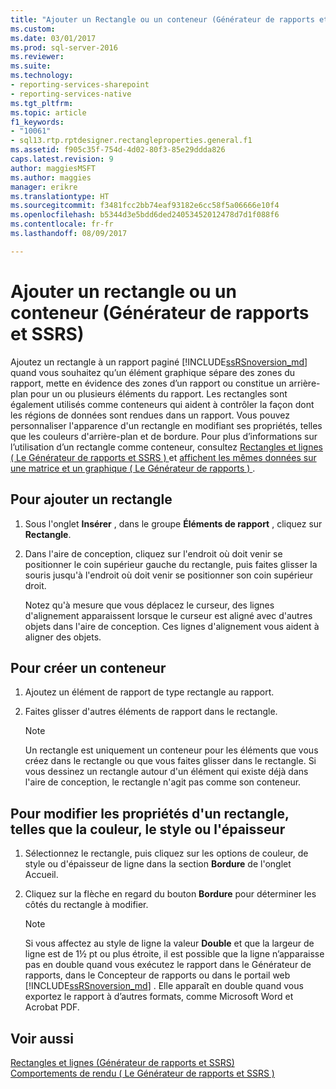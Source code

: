 ```yaml
---
title: "Ajouter un Rectangle ou un conteneur (Générateur de rapports et SSRS) | Documents Microsoft"
ms.custom: 
ms.date: 03/01/2017
ms.prod: sql-server-2016
ms.reviewer: 
ms.suite: 
ms.technology:
- reporting-services-sharepoint
- reporting-services-native
ms.tgt_pltfrm: 
ms.topic: article
f1_keywords:
- "10061"
- sql13.rtp.rptdesigner.rectangleproperties.general.f1
ms.assetid: f905c35f-754d-4d02-80f3-85e29ddda826
caps.latest.revision: 9
author: maggiesMSFT
ms.author: maggies
manager: erikre
ms.translationtype: HT
ms.sourcegitcommit: f3481fcc2bb74eaf93182e6cc58f5a06666e10f4
ms.openlocfilehash: b5344d3e5bdd6ded24053452012478d7d1f088f6
ms.contentlocale: fr-fr
ms.lasthandoff: 08/09/2017

---
```

# <a name="add-a-rectangle-or-container-report-builder-and-ssrs"></a>Ajouter un rectangle ou un conteneur (Générateur de rapports et SSRS)
  Ajoutez un rectangle à un rapport paginé [!INCLUDE[ssRSnoversion_md](../../includes/ssrsnoversion-md.md)] quand vous souhaitez qu’un élément graphique sépare des zones du rapport, mette en évidence des zones d’un rapport ou constitue un arrière-plan pour un ou plusieurs éléments du rapport. Les rectangles sont également utilisés comme conteneurs qui aident à contrôler la façon dont les régions de données sont rendues dans un rapport. Vous pouvez personnaliser l'apparence d'un rectangle en modifiant ses propriétés, telles que les couleurs d'arrière-plan et de bordure. Pour plus d’informations sur l’utilisation d’un rectangle comme conteneur, consultez [Rectangles et lignes &#40; Le Générateur de rapports et SSRS &#41; ](../../reporting-services/report-design/rectangles-and-lines-report-builder-and-ssrs.md) et [affichent les mêmes données sur une matrice et un graphique &#40; Le Générateur de rapports &#41; ](../../reporting-services/report-design/display-the-same-data-on-a-matrix-and-a-chart-report-builder.md).    
   
## <a name="to-add-a-rectangle"></a>Pour ajouter un rectangle    
    
1.  Sous l'onglet **Insérer** , dans le groupe **Éléments de rapport** , cliquez sur **Rectangle**.    
    
2.  Dans l'aire de conception, cliquez sur l'endroit où doit venir se positionner le coin supérieur gauche du rectangle, puis faites glisser la souris jusqu'à l'endroit où doit venir se positionner son coin supérieur droit.    
    
     Notez qu'à mesure que vous déplacez le curseur, des lignes d'alignement apparaissent lorsque le curseur est aligné avec d'autres objets dans l'aire de conception. Ces lignes d'alignement vous aident à aligner des objets.    
    
## <a name="to-create-a-container"></a>Pour créer un conteneur    
    
1.  Ajoutez un élément de rapport de type rectangle au rapport.    
    
2.  Faites glisser d'autres éléments de rapport dans le rectangle.    
    
    > [!NOTE]    
    >  Un rectangle est uniquement un conteneur pour les éléments que vous créez dans le rectangle ou que vous faites glisser dans le rectangle. Si vous dessinez un rectangle autour d'un élément qui existe déjà dans l'aire de conception, le rectangle n'agit pas comme son conteneur.    
    
## <a name="to-change-rectangle-properties-such-as-color-style-or-weight"></a>Pour modifier les propriétés d'un rectangle, telles que la couleur, le style ou l'épaisseur    
    
1.  Sélectionnez le rectangle, puis cliquez sur les options de couleur, de style ou d'épaisseur de ligne dans la section **Bordure** de l'onglet Accueil.    
    
2.  Cliquez sur la flèche en regard du bouton **Bordure** pour déterminer les côtés du rectangle à modifier.    
    
    > [!NOTE]    
    >  Si vous affectez au style de ligne la valeur **Double** et que la largeur de ligne est de 1½ pt ou plus étroite, il est possible que la ligne n’apparaisse pas en double quand vous exécutez le rapport dans le Générateur de rapports, dans le Concepteur de rapports ou dans le portail web [!INCLUDE[ssRSnoversion_md](../../includes/ssrsnoversion-md.md)] . Elle apparaît en double quand vous exportez le rapport à d’autres formats, comme Microsoft Word et Acrobat PDF.    
    
## <a name="see-also"></a>Voir aussi    
 [Rectangles et lignes &#40;Générateur de rapports et SSRS&#41;](../../reporting-services/report-design/rectangles-and-lines-report-builder-and-ssrs.md)     
 [Comportements de rendu &#40; Le Générateur de rapports et SSRS &#41;](../../reporting-services/report-design/rendering-behaviors-report-builder-and-ssrs.md)    
    
  

